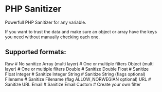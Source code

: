 # PHP Sanitizer  
Powerfull PHP Sanitizer for any variable.  
  
If you want to trust the data and make sure 
an object or array have the keys you 
need without manually checking each one.  
  
  
## Supported formats:
Raw                     # No sanitize
Array   (multi layer)   # One or multiple filters
Object  (multi layer)   # One or multiple filters
Double                  # Sanitize Double
Float                   # Sanitize Float
Integer                 # Sanitize Integer
String                  # Sanitize String   (flags optional)
Filename                # Sanitize Filename (flag ALLOW_NORWEGIAN optional)
URL                     # Sanitize URL
Email                   # Sanitize Email
Custom                  # Create your own filter

